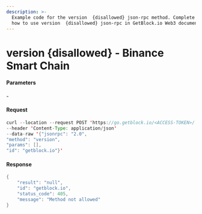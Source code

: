 ```yaml
---
description: >-
  Example code for the version  {disallowed} json-rpc method. Сomplete guide on
  how to use version  {disallowed} json-rpc in GetBlock.io Web3 documentation.
---
```


# version {disallowed} - Binance Smart Chain

#### Parameters

\-

#### Request

```java
curl --location --request POST 'https://go.getblock.io/<ACCESS-TOKEN>/' 
--header 'Content-Type: application/json' 
--data-raw '{"jsonrpc": "2.0",
"method": "version",
"params": [],
"id": "getblock.io"}'
```

#### Response

```java
{
    "result": "null",
    "id": "getblock.io",
    "status_code": 405,
    "message": "Method not allowed"
}
```
